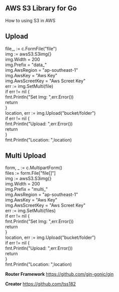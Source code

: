 ## AWS S3 Library for Go
How to using S3 in AWS

## Upload
file,_ := c.FormFile("file")\
img := awsS3.S3img{}\
img.Width = 200\
img.Prefix = "data_"\
img.AwsRegion = "ap-southeast-1"\
img.AwsKey = "Aws Key"\
img.AwsScreetKey = "Aws Screet Key"\
err := img.SetMulti(file)\
if err != nil {\
    fmt.Println("Set Img: ",err.Error())\
    return\
}\
location, err := img.Upload("bucket/folder")\
if err != nil {\
    fmt.Println("Upload: ",err.Error())\
    return\
}\
fmt.Println("Location: ",location)


## Multi Upload
form, _ := c.MultipartForm()\
files := form.File["file[]"]\
img := awsS3.S3img{}\
img.Width = 200\
img.Prefix = "multi_"\
img.AwsRegion = "ap-southeast-1"\
img.AwsKey = "Aws Key"\
img.AwsScreetKey = "Aws Screet Key"\
err := img.SetMulti(files)\
if err != nil {\
    fmt.Println("Set Img: ",err.Error())\
    return\
}\
location, err := img.Upload("bucket/folder")\
if err != nil {\
  fmt.Println("Upload: ",err.Error())\
  return\
}\
fmt.Println("Location: ",location)


**Router Framework**
https://github.com/gin-gonic/gin

**Creator**
https://github.com/tss182